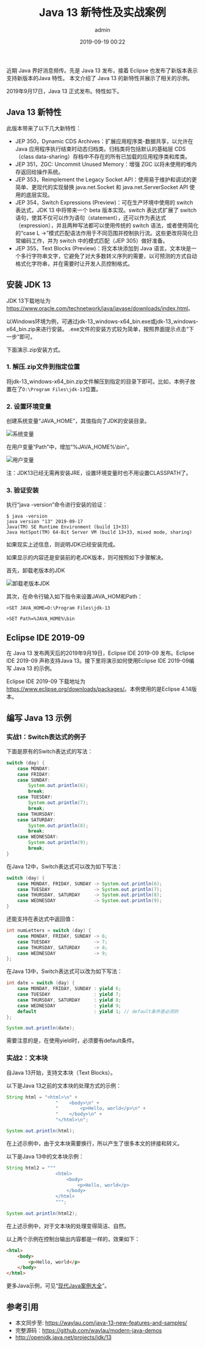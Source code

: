 ﻿---
layout: post
title: Java 13 新特性及实战案例
date: 2019-09-19 00:22
author: admin
comments: true
categories: [Java,Eclipse]
tags: [Java,Eclipse]
---

近期 Java 界好消息频传。先是 Java 13 发布，接着 Eclipse 也发布了新版本表示支持新版本的Java 特性。
本文介绍了 Java 13 的新特性并展示了相关的示例。


<!-- more -->

2019年9月17日，Java 13 正式发布。特性如下。

## Java 13 新特性

此版本带来了以下几大新特性：

* JEP 350，Dynamic CDS Archives：扩展应用程序类-数据共享，以允许在 Java 应用程序执行结束时动态归档类。归档类将包括默认的基础层 CDS（class data-sharing）存档中不存在的所有已加载的应用程序类和库类。
* JEP 351，ZGC: Uncommit Unused Memory：增强 ZGC 以将未使用的堆内存返回给操作系统。
* JEP 353，Reimplement the Legacy Socket API：使用易于维护和调试的更简单、更现代的实现替换 java.net.Socket 和 java.net.ServerSocket API 使用的底层实现。
* JEP 354，Switch Expressions (Preview)：可在生产环境中使用的 switch 表达式，JDK 13 中将带来一个 beta 版本实现。switch 表达式扩展了 switch 语句，使其不仅可以作为语句（statement），还可以作为表达式（expression），并且两种写法都可以使用传统的 switch 语法，或者使用简化的“case L ->”模式匹配语法作用于不同范围并控制执行流。这些更改将简化日常编码工作，并为 switch 中的模式匹配（JEP 305）做好准备。
* JEP 355，Text Blocks (Preview)：将文本块添加到 Java 语言。文本块是一个多行字符串文字，它避免了对大多数转义序列的需要，以可预测的方式自动格式化字符串，并在需要时让开发人员控制格式。


## 安装 JDK 13

JDK 13下载地址为 <https://www.oracle.com/technetwork/java/javase/downloads/index.html>。

以Windows环境为例，可通过jdk-13_windows-x64_bin.exe或jdk-13_windows-x64_bin.zip来进行安装。 .exe文件的安装方式较为简单，按照界面提示点击“下一步”即可。

下面演示.zip安装方式。

### 1. 解压.zip文件到指定位置

将jdk-13_windows-x64_bin.zip文件解压到指定的目录下即可。比如，本例子放置在了`D:\Program Files\jdk-13`位置。

### 2. 设置环境变量

创建系统变量“JAVA_HOME”，其值指向了JDK的安装目录。



![系统变量](../images/post/20190919-01-java-home.jpg)

 



在用户变量“Path”中，增加“%JAVA_HOME%\bin”。



![用户变量](../images/post/20190919-02-java-bin.jpg)

 


注：JDK13已经无需再安装JRE，设置环境变量时也不用设置CLASSPATH了。

### 3. 验证安装

执行“java -version”命令进行安装的验证：

```
$ java -version
java version "13" 2019-09-17
Java(TM) SE Runtime Environment (build 13+33)
Java HotSpot(TM) 64-Bit Server VM (build 13+33, mixed mode, sharing)
```

如果现实上述信息，则说明JDK已经安装完成。

如果显示的内容还是安装前的老JDK版本，则可按照如下步骤解决。

首先，卸载老版本的JDK

![卸载老版本JDK](../images/post/20190919-03-uninstall.jpg)

其次，在命令行输入如下指令来设置JAVA_HOM和Path：

```
>SET JAVA_HOME=D:\Program Files\jdk-13

>SET Path=%JAVA_HOME%\bin
```

## Eclipse IDE 2019-09

在 Java 13 发布两天后的2019年9月19日，Eclipse IDE 2019-09 发布。Eclipse IDE 2019-09 声称支持Java 13。接下里将演示如何使用Eclipse IDE 2019-09编写 Java 13 的示例。


Eclipse IDE 2019-09 下载地址为 <https://www.eclipse.org/downloads/packages/>。本例使用的是Eclipse 4.14版本。


## 编写 Java 13 示例


### 实战1：Switch表达式的例子

下面是原有的Switch表达式的写法：

```java
switch (day) {
    case MONDAY:
    case FRIDAY:
    case SUNDAY:
        System.out.println(6);
        break;
    case TUESDAY:
        System.out.println(7);
        break;
    case THURSDAY:
    case SATURDAY:
        System.out.println(8);
        break;
    case WEDNESDAY:
        System.out.println(9);
        break;
}
```

在Java 12中，Switch表达式可以改为如下写法：

```java
switch (day) {
    case MONDAY, FRIDAY, SUNDAY -> System.out.println(6);
    case TUESDAY                -> System.out.println(7);
    case THURSDAY, SATURDAY     -> System.out.println(8);
    case WEDNESDAY              -> System.out.println(9);
}
```


还能支持在表达式中返回值：

```java
int numLetters = switch (day) {
    case MONDAY, FRIDAY, SUNDAY -> 6;
    case TUESDAY                -> 7;
    case THURSDAY, SATURDAY     -> 8;
    case WEDNESDAY              -> 9;
};
```

在Java 13中，Switch表达式可以改为如下写法：

```java
int date = switch (day) {
	case MONDAY, FRIDAY, SUNDAY : yield 6;
	case TUESDAY                : yield 7;
	case THURSDAY, SATURDAY     : yield 8;
	case WEDNESDAY              : yield 9;
	default 					: yield 1; // default条件是必须的
};

System.out.println(date);
```

需要注意的是，在使用yield时，必须要有default条件。



### 实战2：文本块

自Java 13开始，支持文本块（Text Blocks）。

以下是Java 13之前的文本块的处理方式的示例：

```java
String html = "<html>\n" +
	              "    <body>\n" +
	              "        <p>Hello, world</p>\n" +
	              "    </body>\n" +
	              "</html>\n";

System.out.println(html);
```


在上述示例中，由于文本块需要换行，所以产生了很多本文的拼接和转义。

以下是Java 13中的文本块示例：


```java
String html2 = """
	              <html>
	                  <body>
	                      <p>Hello, world</p>
	                  </body>
	              </html>
	              """;
	    
System.out.println(html2);
```

在上述示例中，对于文本块的处理变得简洁、自然。

以上两个示例在控制台输出内容都是一样的，效果如下：

```html
<html>
    <body>
        <p>Hello, world</p>
    </body>
</html>
```


更多Java示例，可见“[现代Java案例大全](https://github.com/waylau/modern-java-demos)”。

## 参考引用

* 本文同步至: <https://waylau.com/java-13-new-features-and-samples/>
* 完整源码：<https://github.com/waylau/modern-java-demos>
* <http://openjdk.java.net/projects/jdk/13>